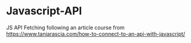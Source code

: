 # Javascript-API
JS API Fetching following an article course from https://www.taniarascia.com/how-to-connect-to-an-api-with-javascript/
